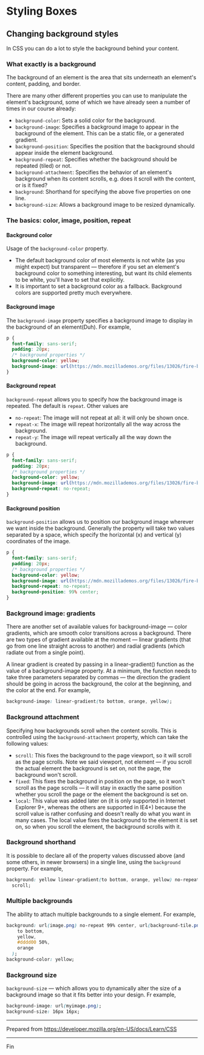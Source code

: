 # Styling Boxes

## Changing background styles

In CSS you can do a lot to style the background behind your content.

### What exactly is a background

The background of an element is the area that sits underneath an element's content, padding, and border.

There are many other different properties you can use to manipulate the element's background, some of which we have already seen a number of times in our course already:

- `background-color`: Sets a solid color for the background.
- `background-image`: Specifies a background image to appear in the background of the element. This can be a static file, or a generated gradient.
- `background-position`: Specifies the position that the background should appear inside the element background.
- `background-repeat`: Specifies whether the background should be repeated (tiled) or not.
- `background-attachment`: Specifies the behavior of an element's background when its content scrolls, e.g. does it scroll with the content, or is it fixed?
- `background`: Shorthand for specifying the above five properties on one line.
- `background-size`: Allows a background image to be resized dynamically.

### The basics: color, image, position, repeat

#### Background color

Usage of the `background-color` property.

- The default background color of most elements is not white (as you might expect) but transparent — therefore if you set an element's background color to something interesting, but want its child elements to be white, you'll have to set that explicitly.
- It is important to set a background color as a fallback. Background colors are supported pretty much everywhere.

#### Background image

The `background-image` property specifies a background image to display in the background of an element(Duh). For example,

```css
p {
  font-family: sans-serif;
  padding: 20px;
  /* background properties */
  background-color: yellow;
  background-image: url(https://mdn.mozillademos.org/files/13026/fire-ball-icon.png);
}
```

#### Background repeat

`background-repeat` allows you to specify how the background image is repeated. The default is `repeat`. Other values are

- `no-repeat`: The image will not repeat at all: it will only be shown once.
- `repeat-x`: The image will repeat horizontally all the way across the background.
- `repeat-y`: The image will repeat vertically all the way down the background.

```css
p {
  font-family: sans-serif;
  padding: 20px;
  /* background properties */
  background-color: yellow;
  background-image: url(https://mdn.mozillademos.org/files/13026/fire-ball-icon.png);
  background-repeat: no-repeat;
}
```

#### Background position

`background-position` allows us to position our background image wherever we want inside the background. Generally the property will take two values separated by a space, which specify the horizontal (x) and vertical (y) coordinates of the image.

```css
p {
  font-family: sans-serif;
  padding: 20px;
  /* background properties */
  background-color: yellow;
  background-image: url(https://mdn.mozillademos.org/files/13026/fire-ball-icon.png);
  background-repeat: no-repeat;
  background-position: 99% center;
}
```

### Background image: gradients

There are another set of available values for background-image — color gradients, which are smooth color transitions across a background. There are two types of gradient available at the moment — linear gradients (that go from one line straight across to another) and radial gradients (which radiate out from a single point).

A linear gradient is created by passing in a linear-gradient() function as the value of a background-image property. At a minimum, the function needs to take three parameters separated by commas — the direction the gradient should be going in across the background, the color at the beginning, and the color at the end. For example,

```css
background-image: linear-gradient(to bottom, orange, yellow);
```

### Background attachment

Specifying how backgrounds scroll when the content scrolls. This is controlled using the `background-attachment` property, which can take the following values:

- `scroll`: This fixes the background to the page viewport, so it will scroll as the page scrolls. Note we said viewport, not element — if you scroll the actual element the background is set on, not the page, the background won't scroll.
- `fixed`: This fixes the background in position on the page, so it won't scroll as the page scrolls — it will stay in exactly the same position whether you scroll the page or the element the background is set on.
- `local`: This value was added later on (it is only supported in Internet Explorer 9+, whereas the others are supported in IE4+) because the scroll value is rather confusing and doesn't really do what you want in many cases. The local value fixes the background to the element it is set on, so when you scroll the element, the background scrolls with it.

### Background shorthand

It is possible to declare all of the property values discussed above (and some others, in newer browsers) in a single line, using the `background` property. For example,

```css
background: yellow linear-gradient(to bottom, orange, yellow) no-repeat left center
  scroll;
```

### Multiple backgrounds

The ability to attach multiple backgrounds to a single element. For example,

```css
background: url(image.png) no-repeat 99% center, url(background-tile.png), linear-gradient(
    to bottom,
    yellow,
    #dddd00 50%,
    orange
  );
background-color: yellow;
```

### Background size

`background-size` — which allows you to dynamically alter the size of a background image so that it fits better into your design. Fr example,

```css
background-image: url(myimage.png);
background-size: 16px 16px;
```

---

Prepared from <https://developer.mozilla.org/en-US/docs/Learn/CSS>

---

Fin
